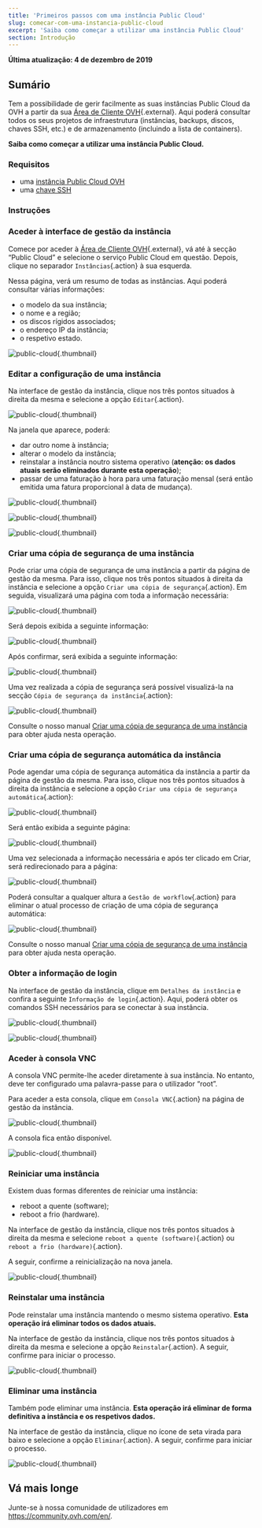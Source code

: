 ```yaml
---
title: 'Primeiros passos com uma instância Public Cloud'
slug: comecar-com-uma-instancia-public-cloud
excerpt: 'Saiba como começar a utilizar uma instância Public Cloud'
section: Introdução
---
```


**Última atualização: 4 de dezembro de 2019**

## Sumário

Tem a possibilidade de gerir facilmente as suas instâncias Public Cloud da OVH a partir da sua [Área de Cliente OVH](https://www.ovh.pt/auth/?action=gotomanager){.external}. Aqui poderá consultar todos os seus projetos de infraestrutura (instâncias, backups, discos, chaves SSH, etc.) e de armazenamento (incluindo a lista de containers).

**Saiba como começar a utilizar uma instância Public Cloud.**

### Requisitos

- uma [instância Public Cloud OVH](../criar_uma_instancia_a_partir_do_espaco_cliente_ovh/)
- uma [chave SSH](../criacao-de-chaves-ssh/)

### Instruções

### Aceder à interface de gestão da instância

Comece por aceder à [Área de Cliente OVH](https://www.ovh.pt/auth/?action=gotomanager){.external}, vá até à secção “Public Cloud” e selecione o serviço Public Cloud em questão. Depois, clique no separador `Instâncias`{.action} à sua esquerda.

Nessa página, verá um resumo de todas as instâncias. Aqui poderá consultar várias informações:

- o modelo da sua instância;
- o nome e a região;
- os discos rígidos associados;
- o endereço IP da instância;
- o respetivo estado.

![public-cloud](images/compute.png){.thumbnail}

### Editar a configuração de uma instância

Na interface de gestão da instância, clique nos três pontos situados à direita da mesma e selecione a opção `Editar`{.action}.

![public-cloud](images/edit.png){.thumbnail}

Na janela que aparece, poderá:

- dar outro nome à instância;
- alterar o modelo da instância; 
- reinstalar a instância noutro sistema operativo (**atenção: os dados atuais serão eliminados durante esta operação**);
- passar de uma faturação à hora para uma faturação mensal (será então emitida uma fatura proporcional à data de mudança).

![public-cloud](images/edit1.png){.thumbnail}

![public-cloud](images/edit2.png){.thumbnail}

![public-cloud](images/edit3.png){.thumbnail}

### Criar uma cópia de segurança de uma instância

Pode criar uma cópia de segurança de uma instância a partir da página de gestão da mesma.  Para isso, clique nos três pontos situados à direita da instância e selecione a opção `Criar uma cópia de segurança`{.action}. Em seguida, visualizará uma página com toda a informação necessária: 

![public-cloud](images/backup.png){.thumbnail}

Será depois exibida a seguinte informação: 

![public-cloud](images/backup1.png){.thumbnail}

Após confirmar, será exibida a seguinte informação: 

![public-cloud](images/backup2.png){.thumbnail}

Uma vez realizada a cópia de segurança será possível visualizá-la na secção `Cópia de segurança da instância`{.action}: 

![public-cloud](images/backup3.png){.thumbnail}

Consulte o nosso manual [Criar uma cópia de segurança de uma instância](../guardar_copia_de_seguridad_de_una_instancia/) para obter ajuda nesta operação. 

### Criar uma cópia de segurança automática da instância

Pode agendar uma cópia de segurança automática da instância a partir da página de gestão da mesma. Para isso, clique nos três pontos situados à direita da instância e selecione a opção `Criar uma cópia de segurança automática`{.action}: 

![public-cloud](images/backupauto.png){.thumbnail}

Será então exibida a seguinte página: 

![public-cloud](images/backupauto1.png){.thumbnail}

Uma vez selecionada a informação necessária e após ter clicado em Criar, será redirecionado para a página: 

![public-cloud](images/backupauto2.png){.thumbnail}

Poderá consultar a qualquer altura a `Gestão de workflow`{.action} para eliminar o atual processo de criação de uma cópia de segurança automática: 

![public-cloud](images/backupautodelete.png){.thumbnail}

Consulte o nosso manual [Criar uma cópia de segurança de uma instância](../efetuar_backup_de_uma_instancia/) para obter ajuda nesta operação. 

### Obter a informação de login

Na interface de gestão da instância, clique em `Detalhes da instância` e confira a seguinte `Informação de login`{.action}. Aqui, poderá obter os comandos SSH necessários para se conectar à sua instância.

![public-cloud](images/instancedetails1.png){.thumbnail}

![public-cloud](images/instancedetails.png){.thumbnail}

### Aceder à consola VNC

A consola VNC permite-lhe aceder diretamente à sua instância. No entanto, deve ter configurado uma palavra-passe para o utilizador “root”.

Para aceder a esta consola, clique em `Consola VNC`{.action} na página de gestão da instância.

![public-cloud](images/vnc.png){.thumbnail}

A consola fica então disponível.

![public-cloud](images/vnc1.png){.thumbnail}

### Reiniciar uma instância

Existem duas formas diferentes de reiniciar uma instância:

- reboot a quente (software);
- reboot a frio (hardware).

Na interface de gestão da instância, clique nos três pontos situados à direita da mesma e selecione `reboot a quente (software)`{.action} ou `reboot a frio (hardware)`{.action}.

A seguir, confirme a reinicialização na nova janela.

![public-cloud](images/reboot.png){.thumbnail}

### Reinstalar uma instância

Pode reinstalar uma instância mantendo o mesmo sistema operativo. **Esta operação irá eliminar todos os dados atuais.**

Na interface de gestão da instância, clique nos três pontos situados à direita da mesma e selecione a opção `Reinstalar`{.action}. A seguir, confirme para iniciar o processo.

![public-cloud](images/reinstall.png){.thumbnail}

### Eliminar uma instância

Também pode eliminar uma instância. **Esta operação irá eliminar de forma definitiva a instância e os respetivos dados.**

Na interface de gestão da instância, clique no ícone de seta virada para baixo e selecione a opção `Eliminar`{.action}. A seguir, confirme para iniciar o processo. 

![public-cloud](images/delete.png){.thumbnail}

## Vá mais longe

Junte-se à nossa comunidade de utilizadores em <https://community.ovh.com/en/>.
